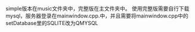 simple版本在music文件夹中，完整版在主文件夹中。
使用完整版需要自行下载mysql，服务器登录在mainwindow.cpp.中，并且需要将mainwindow.cpp中的setDatabase里的SQLITE改为QMYSQL

